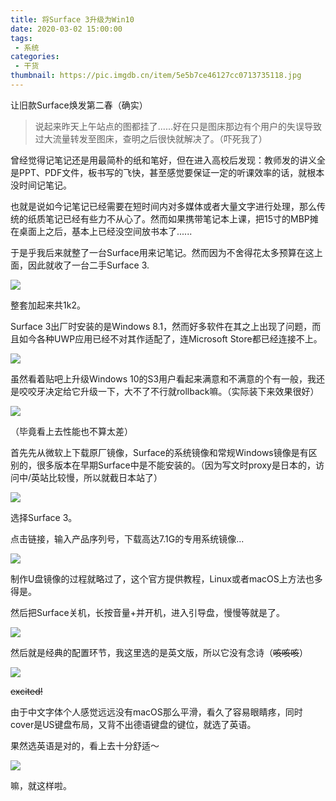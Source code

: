 ```yaml
---
title: 将Surface 3升级为Win10
date: 2020-03-02 15:00:00
tags: 
 - 系统
categories:
 - 干货
thumbnail: https://pic.imgdb.cn/item/5e5b7ce46127cc0713735118.jpg
---
```


让旧款Surface焕发第二春（确实）

<!--more-->

> 说起来昨天上午站点的图都挂了......好在只是图床那边有个用户的失误导致过大流量转发至图床，查明之后很快就解决了。（吓死我了）

曾经觉得记笔记还是用最简朴的纸和笔好，但在进入高校后发现：教师发的讲义全是PPT、PDF文件，板书写的飞快，甚至感觉要保证一定的听课效率的话，就根本没时间记笔记。

也就是说如今记笔记已经需要在短时间内对多媒体或者大量文字进行处理，那么传统的纸质笔记已经有些力不从心了。然而如果携带笔记本上课，把15寸的MBP摊在桌面上之后，基本上已经没空间放书本了......

于是乎我后来就整了一台Surface用来记笔记。然而因为不舍得花太多预算在这上面，因此就收了一台二手Surface 3.

![](https://pic.imgdb.cn/item/5e5caa8b98271cb2b89fa312.jpg)

整套加起来共1k2。

Surface 3出厂时安装的是Windows 8.1，然而好多软件在其之上出现了问题，而且如今各种UWP应用已经不对其作适配了，连Microsoft Store都已经连接不上。

![](https://pic.imgdb.cn/item/5e5cafb298271cb2b8a16402.jpg)

虽然看着贴吧上升级Windows 10的S3用户看起来满意和不满意的个有一般，我还是咬咬牙决定给它升级一下，大不了不行就rollback嘛。（实际装下来效果很好）

![](https://pic.imgdb.cn/item/5e5cafdf98271cb2b8a17252.jpg)

（毕竟看上去性能也不算太差）

首先先从微软上下载原厂镜像，Surface的系统镜像和常规Windows镜像是有区别的，很多版本在早期Surface中是不能安装的。（因为写文时proxy是日本的，访问中/英站比较慢，所以就截日本站了）

![](https://pic.imgdb.cn/item/5e5cb11f98271cb2b8a206cd.png)

选择Surface 3。

点击链接，输入产品序列号，下载高达7.1G的专用系统镜像...

![](https://pic.imgdb.cn/item/5e5cb1c898271cb2b8a23dd2.png)

制作U盘镜像的过程就略过了，这个官方提供教程，Linux或者macOS上方法也多得是。

然后把Surface关机，长按音量+并开机，进入引导盘，慢慢等就是了。

![](https://pic.imgdb.cn/item/5e5cb2c098271cb2b8a2a494.jpg)

然后就是经典的配置环节，我这里选的是英文版，所以它没有念诗（~~咳咳咳~~）

![](https://pic.imgdb.cn/item/5e5cb31598271cb2b8a2d75c.jpg)

~~excited!~~

由于中文字体个人感觉远远没有macOS那么平滑，看久了容易眼睛疼，同时cover是US键盘布局，又背不出德语键盘的键位，就选了英语。

果然选英语是对的，看上去十分舒适～

![](https://pic.imgdb.cn/item/5e5cb45d98271cb2b8a34ff4.png)

嘛，就这样啦。